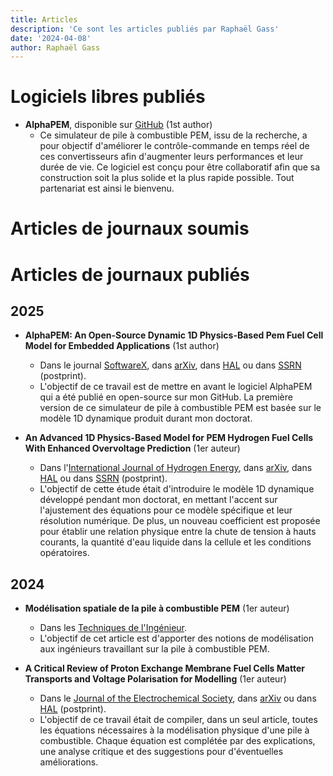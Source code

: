 ```yaml
---
title: Articles
description: 'Ce sont les articles publiés par Raphaël Gass'
date: '2024-04-08'
author: Raphaël Gass
---
```

	
# Logiciels libres publiés
- **AlphaPEM**, disponible sur [GitHub](https://github.com/gassraphael/AlphaPEM) (1st author)
    - Ce simulateur de pile à combustible PEM, issu de la recherche, a pour objectif d'améliorer le contrôle-commande en temps réel de ces convertisseurs afin d'augmenter leurs performances et leur durée de vie. Ce logiciel est conçu pour être collaboratif afin que sa construction soit la plus solide et la plus rapide possible. Tout partenariat est ainsi le bienvenu.
	
# Articles de journaux soumis
	
# Articles de journaux publiés
## 2025
- **AlphaPEM: An Open-Source Dynamic 1D Physics-Based Pem Fuel Cell Model for Embedded Applications** (1st author)
    - Dans le journal [SoftwareX](https://doi.org/10.1016/j.softx.2024.102002), dans [arXiv](https://doi.org/10.48550/arXiv.2407.12373), dans [HAL](https://hal.science/hal-04647829) ou dans [SSRN](http://ssrn.com/abstract=4946674) (postprint).
    - L'objectif de ce travail est de mettre en avant le logiciel AlphaPEM qui a été publié en open-source sur mon GitHub. La première version de ce simulateur de pile à combustible PEM est basée sur le modèle 1D dynamique produit durant mon doctorat. 

- **An Advanced 1D Physics-Based Model for PEM Hydrogen Fuel Cells With Enhanced Overvoltage Prediction** (1er auteur)
	- Dans l'[International Journal of Hydrogen Energy](https://doi.org/10.1016/j.ijhydene.2024.11.374), dans [arXiv](https://doi.org/10.48550/arXiv.2404.07508), dans [HAL](https://hal.science/hal-04530852) ou dans [SSRN](https://papers.ssrn.com/sol3/papers.cfm?abstract_id=4812343) (postprint).
	- L'objectif de cette étude était d'introduire le modèle 1D dynamique développé pendant mon doctorat, en mettant l'accent sur l'ajustement des équations pour ce modèle spécifique et leur résolution numérique. De plus, un nouveau coefficient est proposée pour établir une relation physique entre la chute de tension à hauts courants, la quantité d'eau liquide dans la cellule et les conditions opératoires.
	
## 2024
- **Modélisation spatiale de la pile à combustible PEM** (1er auteur)
	- Dans les [Techniques de l'Ingénieur](https://doi.org/10.51257/a-v1-re193).
	- L'objectif de cet article est d'apporter des notions de modélisation aux ingénieurs travaillant sur la pile à combustible PEM.

- **A Critical Review of Proton Exchange Membrane Fuel Cells Matter Transports and Voltage Polarisation for Modelling** (1er auteur)
	- Dans le [Journal of the Electrochemical Society](https://doi.org/10.1149/1945-7111/ad305a), dans [arXiv](https://arxiv.org/abs/2410.13323) ou dans [HAL](https://hal.science/hal-04493419) (postprint).
	- L'objectif de ce travail était de compiler, dans un seul article, toutes les équations nécessaires à la modélisation physique d'une pile à combustible. Chaque équation est complétée par des explications, une analyse critique et des suggestions pour d'éventuelles améliorations.

